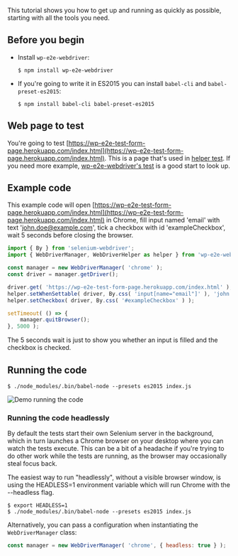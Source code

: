 This tutorial shows you how to get up and running as quickly as possible, starting
with all the tools you need.

## Before you begin

* Install `wp-e2e-webdriver`:

  ```
  $ npm install wp-e2e-webdriver
  ```

* If you're going to write it in ES2015 you can install `babel-cli` and `babel-preset-es2015`:

  ```
  $ npm install babel-cli babel-preset-es2015
  ```

## Web page to test

You're going to test [https://wp-e2e-test-form-page.herokuapp.com/index.html](https://wp-e2e-test-form-page.herokuapp.com/index.html). This
is a page that's used in [helper test](https://github.com/woocommerce/wp-e2e-webdriver/blob/master/test/helper.js).
If you need more example, [wp-e2e-webdriver's test](https://github.com/woocommerce/wp-e2e-webdriver/tree/master/test)
is a good start to look up.

## Example code

This example code will open [https://wp-e2e-test-form-page.herokuapp.com/index.html](https://wp-e2e-test-form-page.herokuapp.com/index.html) in Chrome,
fill input named 'email' with text 'john.doe@example.com', tick a checkbox with
id 'exampleCheckbox', wait 5 seconds before closing the browser.

~~~js
import { By } from 'selenium-webdriver';
import { WebDriverManager, WebDriverHelper as helper } from 'wp-e2e-webdriver';

const manager = new WebDriverManager( 'chrome' );
const driver = manager.getDriver();

driver.get( 'https://wp-e2e-test-form-page.herokuapp.com/index.html' );
helper.setWhenSettable( driver, By.css( 'input[name="email"]' ), 'john.doe@example.com' );
helper.setCheckbox( driver, By.css( '#exampleCheckbox' ) );

setTimeout( () => {
	manager.quitBrowser();
}, 5000 );
~~~

The 5 seconds wait is just to show you whether an input is filled and the checkbox
is checked.

## Running the code

```
$ ./node_modules/.bin/babel-node --presets es2015 index.js
```

![Demo running the code](../../tutorials/quickstart.gif)

### Running the code headlessly
    
By default the tests start their own Selenium server in the background, which in turn launches a Chrome browser on your desktop where you can watch the tests execute. This can be a bit of a headache if you're trying to do other work while the tests are running, as the browser may occasionally steal focus back.
    
The easiest way to run "headlessly", without a visible browser window, is using the HEADLESS=1 environment variable which will run Chrome with the --headless flag.

```
$ export HEADLESS=1
$ ./node_modules/.bin/babel-node --presets es2015 index.js
```

Alternatively, you can pass a configuration when instantiating the `WebDriverManager` class:

~~~js
const manager = new WebDriverManager( 'chrome', { headless: true } );
~~~
